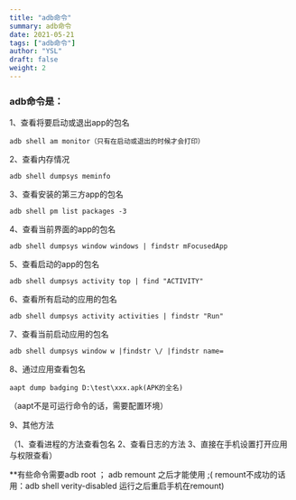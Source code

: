 ```yaml
---
title: "adb命令"
summary: adb命令
date: 2021-05-21
tags: ["adb命令"]
author: "YSL"
draft: false
weight: 2
---
```

### adb命令是：
1、查看将要启动或退出app的包名

```
adb shell am monitor（只有在启动或退出的时候才会打印）
```
2、查看内存情况

```
adb shell dumpsys meminfo
```

3、查看安装的第三方app的包名

```
adb shell pm list packages -3
```
4、查看当前界面的app的包名

```
adb shell dumpsys window windows | findstr mFocusedApp
```
5、查看启动的app的包名

```
adb shell dumpsys activity top | find "ACTIVITY"
```
6、查看所有启动的应用的包名

```
adb shell dumpsys activity activities | findstr "Run"
```
7、查看当前启动应用的包名

```
adb shell dumpsys window w |findstr \/ |findstr name=
```
8、通过应用查看包名

```
aapt dump badging D:\test\xxx.apk(APK的全名)
```
（aapt不是可运行命令的话，需要配置环境）


9、其他方法

（1、查看进程的方法查看包名 2、查看日志的方法 3、直接在手机设置打开应用与权限查看）

**有些命令需要adb root ；  adb remount 之后才能使用 ;( remount不成功的话用：adb shell verity-disabled 运行之后重启手机在remount)
